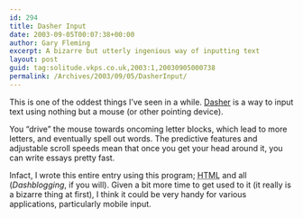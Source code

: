 ```yaml
---
id: 294
title: Dasher Input
date: 2003-09-05T00:07:38+00:00
author: Gary Fleming
excerpt: A bizarre but utterly ingenious way of inputting text
layout: post
guid: tag:solitude.vkps.co.uk,2003:1,20030905000738
permalink: /Archives/2003/09/05/DasherInput/
---
```

This is one of the oddest things I&#8217;ve seen in a while. [Dasher](http://www.inference.phy.cam.ac.uk/dasher/) is a way to input text using nothing but a mouse (or other pointing device).

You &#8220;drive&#8221; the mouse towards oncoming letter blocks, which lead to more letters, and eventually spell out words. The predictive features and adjustable scroll speeds mean that once you get your head around it, you can write essays pretty fast.

Infact, I wrote this entire entry using this program; <acronym title="HyperText Markup Language">HTML</acronym> and all (_Dashblogging_, if you will). Given a bit more time to get used to it (it really is a bizarre thing at first), I think it could be very handy for various applications, particularly mobile input.